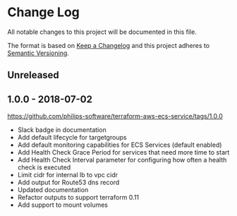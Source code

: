 # Change Log
All notable changes to this project will be documented in this file.

The format is based on [Keep a Changelog](http://keepachangelog.com/)
and this project adheres to [Semantic Versioning](http://semver.org/).

## Unreleased

## 1.0.0 - 2018-07-02
https://github.com/philips-software/terraform-aws-ecs-service/tags/1.0.0
- Slack badge in documentation
- Add default lifecycle for targetgroups
- Add default monitoring capabilities for ECS Services (default enabled)
- Add Health Check Grace Period for services that need more time to start
- Add Health Check Interval parameter for configuring how often a health check is executed
- Limit cidr for internal lb to vpc cidr
- Add output for Route53 dns record
- Updated documentation
- Refactor outputs to support terraform 0.11
- Add support to mount volumes

[Unreleased]: https://github.com/philips-software/terraform-aws-ecs-service/compare/1.0.0...HEAD
